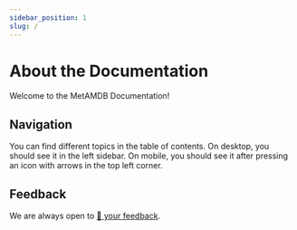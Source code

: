 ```yaml
---
sidebar_position: 1
slug: /
---
```


# About the Documentation
Welcome to the MetAMDB Documentation!

## Navigation
You can find different topics in the table of contents. On desktop, you should see it in the left sidebar. On mobile, you should see it after pressing an icon with arrows in the top left corner.

## Feedback
We are always open to [:link: your feedback](https://github.com/CollinStark/metamdb/issues/new/choose).

